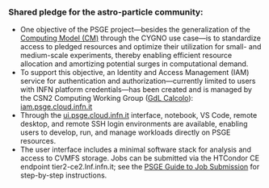 ### Shared pledge for the astro-particle community:
+ One objective of the PSGE project—besides the generalization of the [Computing Model (CM)](https://github.com/CYGNUS-RD/middleware/) through the CYGNO use case—is to standardize
access to pledged resources and optimize their utilization for small- and medium-scale experiments, thereby enabling efficient resource allocation 
and amortizing potential surges in computational demand.
+ To support this objective, an Identity and Access Management (IAM) service for authentication and authorization—currently limited to users with INFN platform credentials—has been
created and is managed by the CSN2 Computing Working Group ([GdL Calcolo](https://web.infn.it/csn2/index.php/it/struttura/gruppo-calcolo)): [iam.psge.cloud.infn.it](iam.psge.cloud.infn.it)
+ Through the [ui.psge.cloud.infn.it](ui.psge.cloud.infn.it) interface, notebook, VS Code, remote desktop, and remote SSH login environments are available, enabling users to develop, run, and manage workloads directly on PSGE resources.
+ The user interface includes a minimal software stack for analysis and access to CVMFS storage. Jobs can be submitted via the HTCondor CE endpoint tier2-ce2.lnf.infn.it; see the [PSGE Guide to Job Submission](./GuideJobSubmission.md)
 for step-by-step instructions.
